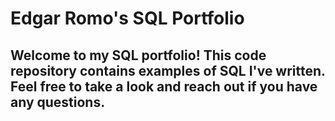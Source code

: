 # Edgar Romo's SQL Portfolio
## Welcome to my SQL portfolio! This code repository contains examples of SQL I've written. Feel free to take a look and reach out if you have any questions.
